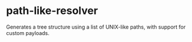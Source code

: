 # path-like-resolver

Generates a tree structure using a list of UNIX-like paths, with support for custom payloads.
